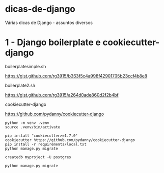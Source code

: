 # dicas-de-django

Várias dicas de Django - assuntos diversos

# 1 - Django boilerplate e cookiecutter-django

boilerplatesimple.sh

https://gist.github.com/rg3915/b363f5c4a998f42901705b23ccf4b8e8

boilerplate2.sh

https://gist.github.com/rg3915/a264d0ade860d2f2b4bf

cookiecutter-django

https://github.com/pydanny/cookiecutter-django

```
python -m venv .venv
source .venv/bin/activate

pip install "cookiecutter>=1.7.0"
cookiecutter https://github.com/pydanny/cookiecutter-django
pip install -r requirements/local.txt 
python manage.py migrate

createdb myproject -U postgres

python manage.py migrate
```
